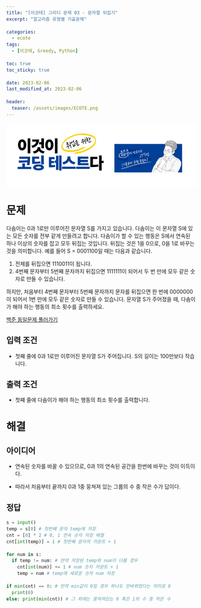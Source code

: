 ```yaml
---
title: "[이코테] 그리디 문제 03 - 문자열 뒤집기"
excerpt: "알고리즘 유형별 기출문제"

categories:
  - ecote
tags:
  - [이코테, Greedy, Python]

toc: true
toc_sticky: true

date: 2023-02-06
last_modified_at: 2023-02-06

header:
  teaser: /assets/images/ECOTE.png
---
```


![image](/assets/images/ECOTE_inner.png)

# 문제

다솜이는 0과 1로만 이루어진 문자열 S를 가지고 있습니다. 다솜이는 이 문자열 S에 있는 모든 숫자를 전부 같게 만들려고 합니다. 다솜이가 할 수 있는 행동은 S에서 연속된 하나 이상의 숫자를 잡고 모두 뒤집는 것입니다. 뒤집는 것은 1을 0으로, 0을 1로 바꾸는 것을 의미합니다.
예를 들어 S = 0001100일 때는 다음과 같습니다.

1. 전체를 뒤집으면 1110011이 됩니다.
2. 4번째 문자부터 5번째 문자까지 뒤집으면 1111111이 되어서 두 번 만에 모두 같은 숫자로 만들 수 있습니다.

하지만, 처음부터 4번째 문자부터 5번째 문자까지 문자를 뒤집으면 한 번에 0000000이 되어서 1번 만에 모두 같은 숫자로 만들 수 있습니다. 문자열 S가 주어졌을 때, 다솜이가 해야 하는 행동의 최소 횟수를 출력하세요.

<a href="https://www.acmicpc.net/problem/1439" target="_blank">백준 동일문제 풀러가기</a>

## 입력 조건

* 첫째 줄에 0과 1로만 이루어진 문자열 S가 주어집니다. S의 길이는 100만보다 작습니다.

## 출력 조건

* 첫째 줄에 다솜이가 해야 하는 행동의 최소 횟수를 출력합니다.

# 해결

## 아이디어

* 연속된 숫자를 바꿀 수 있으므로, 0과 1의 연속된 공간을 한번에 바꾸는 것이 이득이다.

* 따라서 처음부터 끝까지 0과 1중 뭉쳐져 있는 그룹의 수 중 작은 수가 답이다.

## 정답

```py
s = input()
temp = s[0] # 첫번째 문자 temp에 저장
cnt = [0] * 2 # 0, 1 연속 숫자 저장 배열
cnt[int(temp)] = 1 # 첫번째 문자의 카운트 + 1

for num in s:
  if temp != num: # 만약 저장된 temp와 num이 다를 경우
    cnt[int(num)] += 1 # num 숫자 카운트 + 1
    temp = num # temp에 새로운 숫자 num 저장

if min(cnt) == 0: # 만약 min값이 0일 경우 하나도 안바뀌었다는 의미로 0
  print(0)
else: print(min(cnt)) # 그 외에는 뭉쳐져있는 0 혹은 1의 수 중 작은 수
```